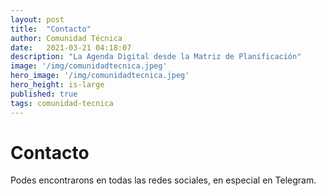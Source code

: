```yaml
---
layout: post
title:  "Contacto"
author: Comunidad Técnica
date:   2021-03-21 04:18:07
description: "La Agenda Digital desde la Matriz de Planificación"
image: '/img/comunidadtecnica.jpeg'
hero_image: '/img/comunidadtecnica.jpeg'
hero_height: is-large
published: true
tags: comunidad-tecnica
---
```


# Contacto


Podes encontrarons en todas las redes sociales, en especial en Telegram.
